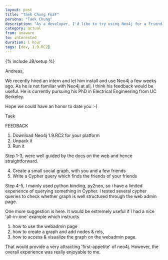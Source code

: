 ```yaml
---
layout: post
title: "Taek Chung FoaF"
persona: "Taek Chung"
description: "As a developer, I'd like to try using Neo4j for a Friend-of-a-Friend query."
category: actual
from: unaware
to: interested
duration: 1 hour
tags: [dev, 1.9.RC2]
---
```

{% include JB/setup %}

Andreas,

We recently hired an intern and let him install and use Neo4j a few weeks ago. As he is not familiar with Neo4j at all, I think his feedback would be useful. He is currently pursuing his PhD in Electrical Engineering from UC Berkeley.

Hope we could have an honor to date you :-)

Taek

FEEDBACK

1. Download Neo4j 1.9.RC2 for your platform
2. Unpack it
3. Run it

Step 1-3, were well guided by the docs on the web and hence straightforward.

4. Create a small social graph, with you and a few friends
5. Write a Cypher query which finds the friends of your friends

Step 4-5, I mainly used python binding, py2neo, so i have a limited experience of querying something in Cypher. I tested several cypher queries to check whether graph is well structured through the web admin page. 

One more suggestion is here. It would be extremely useful if I had a nice 'all-in-one' example which instructs 

1. how to use the webadmin page
2. how to create a graph and add nodes & rels, 
3. how to access & visualize the graph on the webadmin page. 

That would provide a very attracting 'first-appetite' of neo4j. However, the overall experience was really enjoyable to me.
